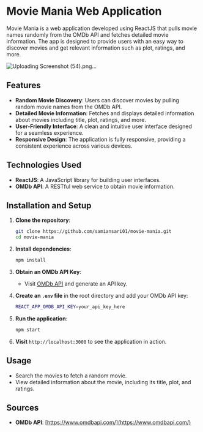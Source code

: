 # Movie Mania Web Application

Movie Mania is a web application developed using ReactJS that pulls movie names randomly from the OMDb API and fetches detailed movie information. The app is designed to provide users with an easy way to discover movies and get relevant information such as plot, ratings, and more.


![Uploading Screenshot (54).png…]()


## Features

- **Random Movie Discovery**: Users can discover movies by pulling random movie names from the OMDb API.
- **Detailed Movie Information**: Fetches and displays detailed information about movies including title, plot, ratings, and more.
- **User-Friendly Interface**: A clean and intuitive user interface designed for a seamless experience.
- **Responsive Design**: The application is fully responsive, providing a consistent experience across various devices.

## Technologies Used

- **ReactJS**: A JavaScript library for building user interfaces.
- **OMDb API**: A RESTful web service to obtain movie information.

## Installation and Setup

1. **Clone the repository**:
    ```bash
    git clone https://github.com/samiansari01/movie-mania.git
    cd movie-mania
    ```

2. **Install dependencies**:
    ```bash
    npm install
    ```

3. **Obtain an OMDb API Key**:
   - Visit [OMDb API](https://www.omdbapi.com/apikey.aspx) and generate an API key.

4. **Create an `.env` file** in the root directory and add your OMDb API key:
    ```bash
    REACT_APP_OMDB_API_KEY=your_api_key_here
    ```

5. **Run the application**:
    ```bash
    npm start
    ```

6. **Visit** `http://localhost:3000` to see the application in action.

## Usage

- Search the movies to fetch a random movie.
- View detailed information about the movie, including its title, plot, and ratings.

## Sources

- **OMDb API**: [https://www.omdbapi.com/](https://www.omdbapi.com/)


